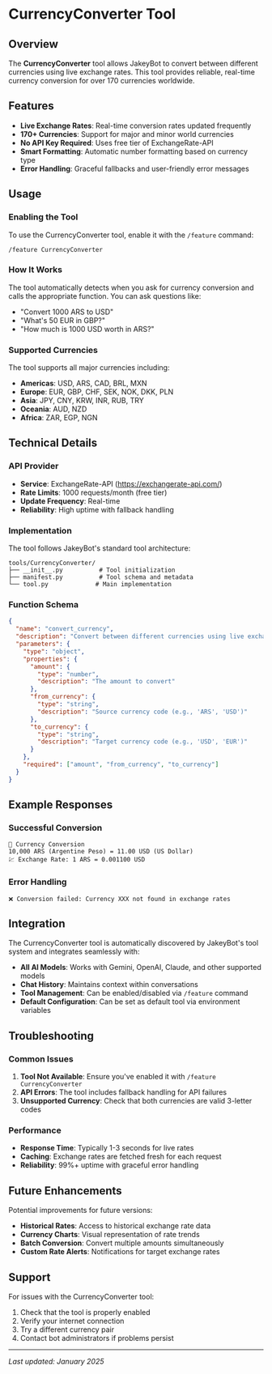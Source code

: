 # CurrencyConverter Tool

## Overview

The **CurrencyConverter** tool allows JakeyBot to convert between different currencies using live exchange rates. This tool provides reliable, real-time currency conversion for over 170 currencies worldwide.

## Features

- **Live Exchange Rates**: Real-time conversion rates updated frequently
- **170+ Currencies**: Support for major and minor world currencies
- **No API Key Required**: Uses free tier of ExchangeRate-API
- **Smart Formatting**: Automatic number formatting based on currency type
- **Error Handling**: Graceful fallbacks and user-friendly error messages

## Usage

### Enabling the Tool

To use the CurrencyConverter tool, enable it with the `/feature` command:

```
/feature CurrencyConverter
```

### How It Works

The tool automatically detects when you ask for currency conversion and calls the appropriate function. You can ask questions like:

- "Convert 1000 ARS to USD"
- "What's 50 EUR in GBP?"
- "How much is 1000 USD worth in ARS?"

### Supported Currencies

The tool supports all major currencies including:

- **Americas**: USD, ARS, CAD, BRL, MXN
- **Europe**: EUR, GBP, CHF, SEK, NOK, DKK, PLN
- **Asia**: JPY, CNY, KRW, INR, RUB, TRY
- **Oceania**: AUD, NZD
- **Africa**: ZAR, EGP, NGN

## Technical Details

### API Provider

- **Service**: ExchangeRate-API (<https://exchangerate-api.com/>)
- **Rate Limits**: 1000 requests/month (free tier)
- **Update Frequency**: Real-time
- **Reliability**: High uptime with fallback handling

### Implementation

The tool follows JakeyBot's standard tool architecture:

```
tools/CurrencyConverter/
├── __init__.py          # Tool initialization
├── manifest.py          # Tool schema and metadata
└── tool.py             # Main implementation
```

### Function Schema

```json
{
  "name": "convert_currency",
  "description": "Convert between different currencies using live exchange rates",
  "parameters": {
    "type": "object",
    "properties": {
      "amount": {
        "type": "number",
        "description": "The amount to convert"
      },
      "from_currency": {
        "type": "string", 
        "description": "Source currency code (e.g., 'ARS', 'USD')"
      },
      "to_currency": {
        "type": "string",
        "description": "Target currency code (e.g., 'USD', 'EUR')"
      }
    },
    "required": ["amount", "from_currency", "to_currency"]
  }
}
```

## Example Responses

### Successful Conversion

```
💱 Currency Conversion
10,000 ARS (Argentine Peso) = 11.00 USD (US Dollar)
💹 Exchange Rate: 1 ARS = 0.001100 USD
```

### Error Handling

```
❌ Conversion failed: Currency XXX not found in exchange rates
```

## Integration

The CurrencyConverter tool is automatically discovered by JakeyBot's tool system and integrates seamlessly with:

- **All AI Models**: Works with Gemini, OpenAI, Claude, and other supported models
- **Chat History**: Maintains context within conversations
- **Tool Management**: Can be enabled/disabled via `/feature` command
- **Default Configuration**: Can be set as default tool via environment variables

## Troubleshooting

### Common Issues

1. **Tool Not Available**: Ensure you've enabled it with `/feature CurrencyConverter`
2. **API Errors**: The tool includes fallback handling for API failures
3. **Unsupported Currency**: Check that both currencies are valid 3-letter codes

### Performance

- **Response Time**: Typically 1-3 seconds for live rates
- **Caching**: Exchange rates are fetched fresh for each request
- **Reliability**: 99%+ uptime with graceful error handling

## Future Enhancements

Potential improvements for future versions:

- **Historical Rates**: Access to historical exchange rate data
- **Currency Charts**: Visual representation of rate trends
- **Batch Conversion**: Convert multiple amounts simultaneously
- **Custom Rate Alerts**: Notifications for target exchange rates

## Support

For issues with the CurrencyConverter tool:

1. Check that the tool is properly enabled
2. Verify your internet connection
3. Try a different currency pair
4. Contact bot administrators if problems persist

---

*Last updated: January 2025*
